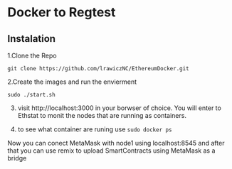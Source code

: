 # Docker to Regtest
## Instalation

1.Clone the Repo

`git clone https://github.com/lrawiczNC/EthereumDocker.git`

2.Create the images and run the envierment

`sudo ./start.sh`

3. visit http://localhost:3000 in your borwser of choice. You will enter to Ethstat to monit the nodes that are running as containers.


4. to see what container are runing use `sudo docker ps` 

Now you can conect  MetaMask with node1 using localhost:8545 and after that you can use remix to upload SmartContracts using MetaMask as a bridge
